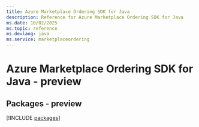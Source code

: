 ```yaml
---
title: Azure Marketplace Ordering SDK for Java
description: Reference for Azure Marketplace Ordering SDK for Java
ms.date: 10/02/2025
ms.topic: reference
ms.devlang: java
ms.service: marketplaceordering
---
```

# Azure Marketplace Ordering SDK for Java - preview
## Packages - preview
[!INCLUDE [packages](marketplace-ordering-index.md)]